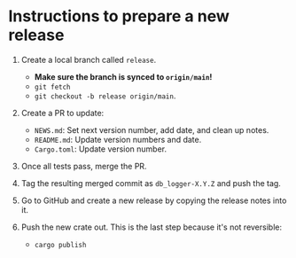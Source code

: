 # Instructions to prepare a new release

1.  Create a local branch called `release`.

    *   **Make sure the branch is synced to `origin/main`!**
    *   `git fetch`
    *   `git checkout -b release origin/main`.

1.  Create a PR to update:

    *   `NEWS.md`: Set next version number, add date, and clean up notes.
    *   `README.md`: Update version numbers and date.
    *   `Cargo.toml`: Update version number.

1.  Once all tests pass, merge the PR.

1.  Tag the resulting merged commit as `db_logger-X.Y.Z` and push the tag.

1.  Go to GitHub and create a new release by copying the release notes into it.

1.  Push the new crate out. This is the last step because it's not reversible:

    *   `cargo publish`
